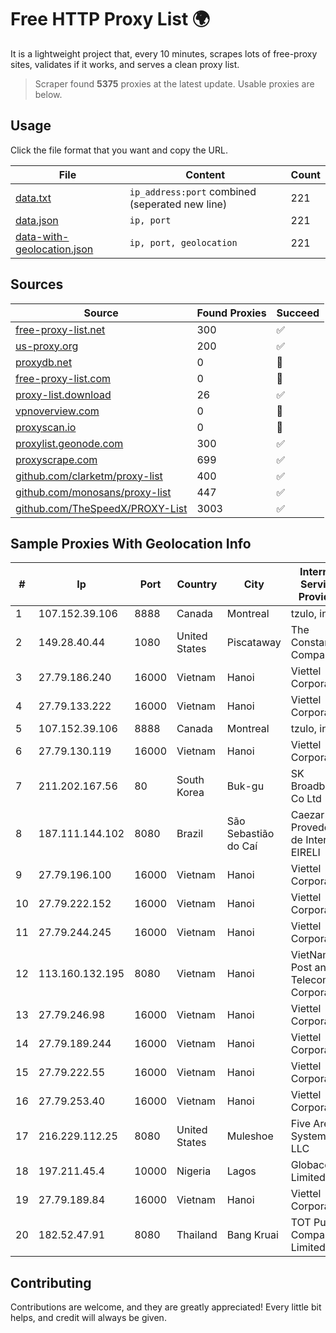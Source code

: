 
# Free HTTP Proxy List 🌍

It is a lightweight project that, every 10 minutes, scrapes lots of free-proxy sites, validates if it works, and serves a clean proxy list.


> Scraper found **5375** proxies at the latest update. Usable proxies are below.

## Usage

Click the file format that you want and copy the URL.


|File|Content|Count|
|----|-------|-----|
|[data.txt](https://raw.githubusercontent.com/themiralay/Proxy-List-World/master/data.txt)|`ip_address:port` combined (seperated new line)|221|
|[data.json](https://raw.githubusercontent.com/themiralay/Proxy-List-World/master/data.json)|`ip, port`|221|
|[data-with-geolocation.json](https://raw.githubusercontent.com/themiralay/Proxy-List-World/master/data-with-geolocation.json)|`ip, port, geolocation`|221|

## Sources

|Source|Found Proxies|Succeed|
|------|-------------|-------|
|[free-proxy-list.net](https://free-proxy-list.net)|300|✅|
|[us-proxy.org](https://www.us-proxy.org)|200|✅|
|[proxydb.net](http://proxydb.net)|0|🚫|
|[free-proxy-list.com](https://free-proxy-list.com/?page=&port=&type%5B%5D=http&type%5B%5D=https&up_time=0&search=Search)|0|🚫|
|[proxy-list.download](https://www.proxy-list.download/HTTP)|26|✅|
|[vpnoverview.com](https://vpnoverview.com/privacy/anonymous-browsing/free-proxy-servers)|0|🚫|
|[proxyscan.io](https://www.proxyscan.io)|0|🚫|
|[proxylist.geonode.com](https://proxylist.geonode.com/api/proxy-list?limit=300&page=1&sort_by=lastChecked&sort_type=desc&protocols=http,https)|300|✅|
|[proxyscrape.com](https://api.proxyscrape.com/v2/?request=displayproxies&protocol=http&timeout=10000&country=all&ssl=all&anonymity=all)|699|✅|
|[github.com/clarketm/proxy-list](https://raw.githubusercontent.com/clarketm/proxy-list/master/proxy-list-raw.txt)|400|✅|
|[github.com/monosans/proxy-list](https://raw.githubusercontent.com/monosans/proxy-list/main/proxies/http.txt)|447|✅|
|[github.com/TheSpeedX/PROXY-List](https://raw.githubusercontent.com/TheSpeedX/PROXY-List/master/http.txt)|3003|✅|


## Sample Proxies With Geolocation Info

|#|Ip|Port|Country|City|Internet Service Provider|
|-|--|----|-------|----|-------------------------|
|1|107.152.39.106|8888|Canada|Montreal|tzulo, inc.|
|2|149.28.40.44|1080|United States|Piscataway|The Constant Company|
|3|27.79.186.240|16000|Vietnam|Hanoi|Viettel Corporation|
|4|27.79.133.222|16000|Vietnam|Hanoi|Viettel Corporation|
|5|107.152.39.106|8888|Canada|Montreal|tzulo, inc.|
|6|27.79.130.119|16000|Vietnam|Hanoi|Viettel Corporation|
|7|211.202.167.56|80|South Korea|Buk-gu|SK Broadband Co Ltd|
|8|187.111.144.102|8080|Brazil|São Sebastião do Caí|Caezar Provedor de Internet EIRELI|
|9|27.79.196.100|16000|Vietnam|Hanoi|Viettel Corporation|
|10|27.79.222.152|16000|Vietnam|Hanoi|Viettel Corporation|
|11|27.79.244.245|16000|Vietnam|Hanoi|Viettel Corporation|
|12|113.160.132.195|8080|Vietnam|Hanoi|VietNam Post and Telecom Corporation|
|13|27.79.246.98|16000|Vietnam|Hanoi|Viettel Corporation|
|14|27.79.189.244|16000|Vietnam|Hanoi|Viettel Corporation|
|15|27.79.222.55|16000|Vietnam|Hanoi|Viettel Corporation|
|16|27.79.253.40|16000|Vietnam|Hanoi|Viettel Corporation|
|17|216.229.112.25|8080|United States|Muleshoe|Five Area Systems, LLC|
|18|197.211.45.4|10000|Nigeria|Lagos|Globacom Limited|
|19|27.79.189.84|16000|Vietnam|Hanoi|Viettel Corporation|
|20|182.52.47.91|8080|Thailand|Bang Kruai|TOT Public Company Limited|



## Contributing

Contributions are welcome, and they are greatly appreciated! Every
little bit helps, and credit will always be given.

